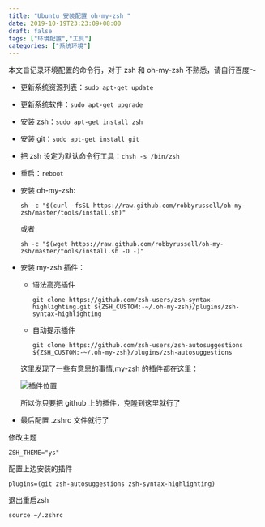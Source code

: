 ```yaml
---
title: "Ubuntu 安装配置 oh-my-zsh "
date: 2019-10-19T23:23:09+08:00
draft: false
tags: ["环境配置","工具"]
categories: ["系统环境"]
---
```

本文旨记录环境配置的命令行，对于 zsh 和 oh-my-zsh 不熟悉，请自行百度～

* 更新系统资源列表：`sudo apt-get update`

* 更新系统软件：`sudo apt-get upgrade`

* 安装 zsh：`sudo apt-get install zsh`

* 安装 git：`sudo apt-get install git`

* 把 zsh 设定为默认命令行工具：`chsh -s /bin/zsh`

* 重启：`reboot`

* 安装 oh-my-zsh:

    `sh -c "$(curl -fsSL https://raw.github.com/robbyrussell/oh-my-zsh/master/tools/install.sh)"`
    
    或者
    
    `sh -c "$(wget https://raw.github.com/robbyrussell/oh-my-zsh/master/tools/install.sh -O -)"`

* 安装 my-zsh 插件：
 
    * 语法高亮插件
    
        `git clone https://github.com/zsh-users/zsh-syntax-highlighting.git ${ZSH_CUSTOM:-~/.oh-my-zsh}/plugins/zsh-syntax-highlighting`

    * 自动提示插件
    
        `git clone https://github.com/zsh-users/zsh-autosuggestions ${ZSH_CUSTOM:-~/.oh-my-zsh}/plugins/zsh-autosuggestions`

    这里发现了一些有意思的事情,my-zsh 的插件都在这里：
 
    ![插件位置](https://blog-img-1256389522.cos.ap-chengdu.myqcloud.com/MongoDB/20191018192633.png)

    所以你只要把 github 上的插件，克隆到这里就行了

* 最后配置  .zshrc 文件就行了

修改主题

`ZSH_THEME="ys"`

配置上边安装的插件

`plugins=(git zsh-autosuggestions zsh-syntax-highlighting)`

退出重启zsh

`source ~/.zshrc`

